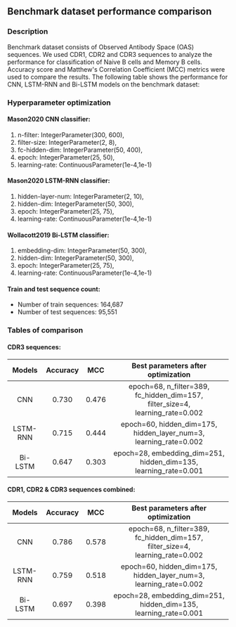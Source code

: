 ## Benchmark dataset performance comparison 

### Description

Benchmark dataset consists of Observed Antibody Space (OAS) sequences. We used CDR1, CDR2 and CDR3 sequences to analyze the performance for classification of Naive B cells and Memory B cells. Accuracy score and Matthew's Correlation Coefficient (MCC) metrics were used to compare the results. The following table shows the performance for CNN, LSTM-RNN and Bi-LSTM models on the benchmark dataset:

### Hyperparameter optimization 

#### Mason2020 CNN classifier:

1. n-filter: IntegerParameter(300, 600),
2. filter-size: IntegerParameter(2, 8),
3. fc-hidden-dim: IntegerParameter(50, 400),
4. epoch: IntegerParameter(25, 50),
5. learning-rate: ContinuousParameter(1e-4,1e-1)

#### Mason2020 LSTM-RNN classifier:

1. hidden-layer-num: IntegerParameter(2, 10),
2. hidden-dim: IntegerParameter(50, 300),
3. epoch: IntegerParameter(25, 75),
4. learning-rate: ContinuousParameter(1e-4,1e-1)

#### Wollacott2019 Bi-LSTM classifier:

1. embedding-dim: IntegerParameter(50, 300),
2. hidden-dim: IntegerParameter(50, 300),
3. epoch: IntegerParameter(25, 75),
4. learning-rate: ContinuousParameter(1e-4,1e-1)
                       
#### Train and test sequence count:

- Number of train sequences: 164,687
- Number of test sequences: 95,551

### Tables of comparison

#### CDR3 sequences:

| Models | Accuracy |  MCC  |  Best parameters after optimization |
| :----: | :------: | :----: | :--: | 
| CNN | 0.730 | 0.476 | epoch=68, n_filter=389, fc_hidden_dim=157, filter_size=4, learning_rate=0.002 |
| LSTM-RNN | 0.715 | 0.444 | epoch=60, hidden_dim=175, hidden_layer_num=3, learning_rate=0.002 |
| Bi-LSTM | 0.647 | 0.303 | epoch=28, embedding_dim=251, hidden_dim=135, learning_rate=0.001 |

#### CDR1, CDR2 & CDR3 sequences combined:

| Models | Accuracy |  MCC  | Best parameters after optimization |
| :----: | :------: | :----: | :--: | 
| CNN | 0.786 | 0.578 | epoch=68, n_filter=389, fc_hidden_dim=157, filter_size=4, learning_rate=0.002 |
| LSTM-RNN | 0.759 | 0.518 | epoch=60, hidden_dim=175, hidden_layer_num=3, learning_rate=0.002 |
| Bi-LSTM | 0.697 | 0.398 | epoch=28, embedding_dim=251, hidden_dim=135, learning_rate=0.001 |
